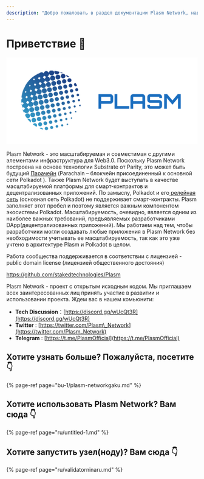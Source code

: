 ```yaml
---
description: "Добро пожаловать в раздел документации Plasm Network, надеемся, что этот раздел будет для вас полезен и поможет лучше понять систему и ее возможности. Добро пожаловать! \U0001F609"
---
```


# Приветствие 💁

![](.gitbook/assets/sukurnshotto-2020-05-27-200702-1png%20%282%29%20%282%29%20%281%29.png)

Plasm Network - это масштабируемая и совместимая с другими элементами инфраструктура для Web3.0. Поскольку Plasm Network построена на основе технологии Substrate от Parity, это может быть будущий [Парачейн](https://wiki.polkadot.network/docs/ru/glossary#%D0%BF%D0%B0%D1%80%D0%B0%D1%87%D0%B5%D0%B9%D0%BDparachain) \(Parachain – блокчейн присоединенный к основной сети Polkadot \). Также Plasm Network будет выступать в качестве масштабируемой платформы для смарт-контрактов и децентрализованных приложений. По замыслу, Polkadot и его[ релейная сеть](https://wiki.polkadot.network/docs/ru/glossary#%D1%80%D0%B5%D0%BB%D0%B5%D0%B9%D0%BD%D0%B0%D1%8F-%D1%86%D0%B5%D0%BF%D1%8Crelay-chain) \(основная сеть Polkadot\) не поддерживает смарт-контракты. Plasm заполняет этот пробел и поэтому является важным компонентом экосистемы Polkadot. Масштабируемость, очевидно, является одним из наиболее важных требований, предъявляемых разработчиками DApp\(децентрализованных приложений\). Мы работаем над тем, чтобы разработчики могли создавать любые приложения в Plasm Network без необходимости учитывать ее масштабируемость, так как это уже учтено в архитектуре Plasm и Polkadot в целом.

Работа сообщества поддерживается в соответствии с лицензией - public domain license \(лицензией общественного достояния\)

https://github.com/stakedtechnologies/Plasm​

Plasm Network - проект с открытым исходным кодом. Мы приглашаем всех заинтересованных лиц принять участие в развитии и использовании проекта. Ждем вас в нашем комьюнити:

* **Tech Discussion**：[https://discord.gg/wUcQt3R](https://discord.gg/wUcQt3R)
* **Twitter** : [https://twitter.com/Plasm\_Network](https://twitter.com/Plasm_Network)
* **Telegram** : [https://t.me/PlasmOfficial](https://t.me/PlasmOfficial)

## **Хотите узнать больше? Пожалуйста, посетите 👇**

{% page-ref page="bu-1/plasm-networkgaku.md" %}

## **Хотите использовать Plasm Network? Вам сюда 👇**

{% page-ref page="ru/untitled-1.md" %}

## **Хотите запустить узел\(ноду\)? Вам сюда 👇**

{% page-ref page="ru/validatorninaru.md" %}

